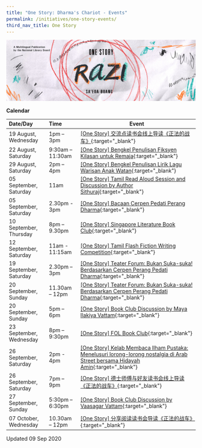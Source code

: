 ```yaml
---
title: "One Story: Dharma's Chariot - Events"
permalink: /initiatives/one-story-events/
third_nav_title: One Story
---
```

![banner Razi](/images/one-story-razi/OS21%20Website%20Banner.jpg)


**Calendar**

| Date/Day                | Time             | Event                                                        |
| :---------------------- | :--------------- | ------------------------------------------------------------ |
| 19 August, Wednesday    | 1pm – 3pm        | [[One Story] 交流点读书会线上导读《正法的战车》](https://www.eventbrite.com/e/one-story-registration-113754940088?aff=ebcollection){:target="_blank"} |
| 22 August, Saturday     | 9:30am – 11:30am | [[One Story] Bengkel Penulisan Fiksyen Kilasan untuk Remaja](https://www.eventbrite.com/e/one-story-bengkel-penulisan-fiksyen-kilasan-untuk-remaja-registration-113724525116?aff=ebcollection){:target="_blank"} |
| 29 August, Saturday     | 2pm – 4pm        | [[One Story] Bengkel Penulisan Lirik Lagu Warisan Anak Watan](https://www.eventbrite.com/e/one-story-bengkel-penulisan-lirik-lagu-warisan-anak-watan-registration-113729257270?aff=ebcollection){:target="_blank"} |
| 05 September, Saturday  | 11am             | [[One Story] Tamil Read Aloud Session and Discussion by Author Sithuraj](https://www.eventbrite.com/e/one-story-tamil-read-aloud-session-and-discussion-by-author-sithuraj-registration-114383698722?aff=ebcollection){:target="_blank"} |
| 05 September, Saturday  | 2.30pm - 3pm     | [[One Story] Bacaan Cerpen Pedati Perang Dharma](https://www.eventbrite.com/e/one-story-bacaan-cerpen-pedati-perang-dharma-registration-114379225342?aff=ebcollection){:target="_blank"} |
| 10 September, Thursday  | 8pm – 9.30pm     | [[One Story] Singapore Literature Book Club](https://www.eventbrite.com/e/one-story-singapore-literature-book-club-registration-113720711710?aff=ebcollection){:target="_blank"} |
| 12 September, Saturday  | 11am - 11:15am   | [[One Story] Tamil Flash Fiction Writing Competition](https://www.eventbrite.com/e/one-story-tamil-flash-fiction-writing-competition-registration-113864429574?aff=ebcollection){:target="_blank"} |
| 19 September, Saturday  | 2.30pm – 3pm     | [[One Story] Teater Forum: Bukan Suka-suka! Berdasarkan  Cerpen Perang Pedati Dharma](https://www.eventbrite.com/e/one-story-bukan-suka-suka-berdasarkan-cerpen-perang-pedati-dharma-registration-114381249396?aff=ebcollection){:target="_blank"} |
| 20 September, Sunday    | 11.30am – 12pm   | [[One Story] Teater Forum: Bukan Suka-suka! Berdasarkan  Cerpen Perang Pedati Dharma](https://www.eventbrite.com/e/one-story-bukan-suka-suka-berdasarkan-cerpen-perang-pedati-dharma-registration-114381345684?aff=ebcollection){:target="_blank"} |
| 20 September, Sunday    | 5pm – 6pm        | [[One Story] Book Club Discussion by Maya Ilakiya Vattam](https://www.eventbrite.com/e/one-story-book-club-discussion-by-maya-ilakiya-vattam-registration-114385429900?aff=ebcollection){:target="_blank"} |
| 23 September, Wednesday | 8pm – 9:30pm     | [[One Story] FOL Book Club](https://www.eventbrite.com/e/one-story-fol-book-club-registration-113723000556?aff=ebcollection){:target="_blank"} |
| 26 September, Saturday  | 2pm - 4pm        | [[One Story] Kelab Membaca Ilham Pustaka: Menelusuri lorong-lorong nostalgia di Arab Street bersama Hidayah Amin](https://www.eventbrite.com/e/one-story-kelab-membaca-ilham-pustaka-registration-113731379618?aff=ebcollection){:target="_blank"} |
| 26 September, Saturday  | 7pm – 9pm        | [[One Story] 德士师傅与好友读书会线上导读《正法的战车》](https://www.eventbrite.com/e/one-story-registration-113755850812?aff=ebcollection){:target="_blank"} |
| 27 September, Sunday    | 5:30pm – 6:30pm  | [[One Story] Book Club Discussion by Vaasagar Vattam](https://www.eventbrite.com/e/one-story-book-club-discussion-by-vaasagar-vattam-registration-113865472694?aff=ebcollection){:target="_blank"} |
| 07 October, Wednesday   | 10.30am – 12pm   | [[One Story] 分享阅读读书会导读《正法的战车》](https://www.eventbrite.com/e/one-story-registration-113860445658?aff=ebcollection){:target="_blank"} |



Updated 09 Sep 2020